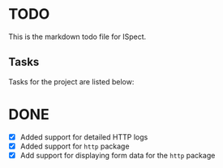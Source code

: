 # TODO

This is the markdown todo file for ISpect.

## Tasks

Tasks for the project are listed below:


# DONE

* [x] Added support for detailed HTTP logs
* [x] Added support for `http` package
* [x] Add support for displaying form data for the `http` package